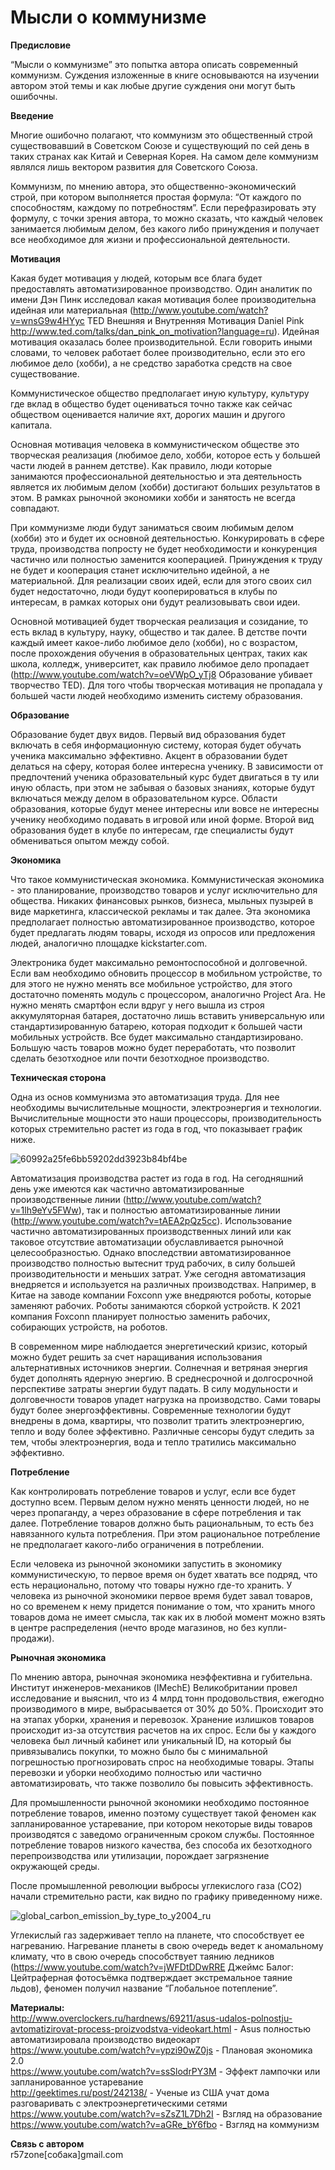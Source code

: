 Мысли о коммунизме
=====================

<b>Предисловие</b>

“Мысли о коммунизме” это попытка автора описать современный коммунизм. Суждения изложенные в книге основываются на изучении автором этой темы и как любые другие суждения они могут быть ошибочны.


<b>Введение</b>

Многие ошибочно полагают, что коммунизм это общественный строй существовавший в Советском Союзе и существующий по сей день в таких странах как Китай и Северная Корея. На самом деле коммунизм являлся лишь вектором развития для Советского Союза. 

Коммунизм, по мнению автора, это общественно-экономический строй, при котором выполняется простая формула: “От каждого по способностям, каждому по потребностям”. Если перефразировать эту формулу, с точки зрения автора, то можно сказать, что каждый человек занимается любимым делом, без какого либо принуждения и получает все необходимое для жизни и профессиональной деятельности. 


<b>Мотивация</b>

Какая будет мотивация у людей, которым все блага будет предоставлять автоматизированное производство. Один аналитик по имени Дэн Пинк исследовал какая мотивация более производительна идейная или материальная (http://www.youtube.com/watch?v=wnsG9w4HYyc TED Внешняя и Внутренняя Мотивация Daniel Pink http://www.ted.com/talks/dan_pink_on_motivation?language=ru). Идейная мотивация оказалась более производительной. Если говорить иными словами, то человек работает более производительно, если это его любимое дело (хобби), а не средство заработка средств на свое существование. 

Коммунистическое общество предполагает иную культуру, культуру где вклад в общество будет оцениваться точно также как сейчас обществом оценивается наличие яхт, дорогих машин и другого капитала. 

Основная мотивация человека в коммунистическом обществе это творческая реализация (любимое дело, хобби, которое есть у большей части людей в раннем детстве). Как правило, люди которые занимаются профессиональной деятельностью и эта деятельность является их любимым делом (хобби) достигают больших результатов в этом. В рамках рыночной экономики хобби и занятость не всегда совпадают. 

При коммунизме люди будут заниматься своим любимым делом (хобби) это и будет их основной деятельностью. Конкурировать в сфере труда, производства попросту не будет необходимости и конкуренция частично или полностью заменится кооперацией. Принуждения к труду не будет и кооперация станет исключительно идейной, а не материальной. Для реализации своих идей, если для этого своих сил будет недостаточно, люди будут кооперироваться в клубы по интересам, в рамках которых они будут реализовывать свои идеи.

Основной мотивацией будет творческая реализация и созидание, то есть вклад в культуру, науку, общество и так далее. В детстве почти каждый имеет какое-либо любимое дело (хобби), но с возрастом, после прохождения обучения в образовательных центрах, таких как школа, колледж, университет, как правило любимое дело пропадает (http://www.youtube.com/watch?v=oeVWpO_yTj8 Образование убивает творчество TED). Для того чтобы творческая мотивация не пропадала у большей части людей необходимо изменить систему образования. 


<b>Образование</b>

Образование будет двух видов. Первый вид образования будет включать в себя информационную систему, которая будет обучать ученика максимально эффективно. Акцент в образовании будет делаться на сферу, которая более интересна ученику. В зависимости от предпочтений ученика образовательный курс будет двигаться в ту или иную область, при этом не забывая о базовых знаниях, которые будут включаться между делом в образовательном курсе. Области образования, которые будут менее интересны или вовсе не интересны ученику необходимо подавать в игровой или иной форме. Второй вид образования будет в клубе по интересам, где специалисты будут обмениваться опытом между собой.


<b>Экономика</b>

Что такое коммунистическая экономика. Коммунистическая экономика - это планирование, производство товаров и услуг исключительно для общества. Никаких финансовых рынков, бизнеса, мыльных пузырей в виде маркетинга, классической рекламы и так далее. Эта экономика предполагает полностью автоматизированное производство, которое будет предлагать людям товары, исходя из опросов или предложения людей, аналогично площадке kickstarter.com. 

Электроника будет максимально ремонтоспособной и долговечной. Если вам необходимо обновить процессор в мобильном устройстве, то для этого не нужно менять все мобильное устройство, для этого достаточно поменять модуль с процессором, аналогично Project Ara. Не нужно менять смартфон если вдруг у него вышла из строя аккумуляторная батарея, достаточно лишь вставить универсальную или стандартизированную батарею, которая подходит к большей части мобильных устройств. 
Все будет максимально стандартизировано. Большую часть товаров можно будет переработать, что позволит сделать безотходное или почти безотходное производство.


<b>Техническая сторона</b>

Одна из основ коммунизма это автоматизация труда. Для нее необходимы вычислительные мощности, электроэнергия и технологии. Вычислительные мощности это наши процессоры, производительность которых стремительно растет из года в год, что показывает график ниже.

![60992a25fe6bb59202dd3923b84bf4be](https://cloud.githubusercontent.com/assets/9499881/5710151/298a293e-9ab9-11e4-9160-553aa1225dfe.jpg)

Автоматизация производства растет из года в год. На сегодняшний день уже имеются как частично автоматизированные производственные линии (http://www.youtube.com/watch?v=1lh9eYv5FWw), так и полностью автоматизированные линии (http://www.youtube.com/watch?v=tAEA2pQz5cc). Использование частично автоматизированных производственных линий или как таковое отсутствие автоматизации обуславливается рыночной целесообразностью. Однако впоследствии автоматизированное производство полностью вытеснит труд рабочих, в силу большей  производительности и меньших затрат. Уже сегодня автоматизация внедряется и используется на различных производствах. Например, в Китае на заводе компании Foxconn уже внедряются роботы, которые заменяют рабочих. Роботы занимаются сборкой устройств. К 2021 компания Foxconn планирует полностью заменить рабочих, собирающих устройств, на роботов. 

В современном мире наблюдается энергетический кризис, который можно будет решить за счет наращивания использования альтернативных источников энергии. Солнечная и ветряная энергия будет дополнять ядерную энергию. В среднесрочной и долгосрочной перспективе затраты энергии будут падать. В силу модульности и долговечности товаров упадет нагрузка на производство. Сами товары будут более энергоэффективны. Современные технологии будут внедрены в дома, квартиры, что позволит тратить электроэнергию, тепло и воду более эффективно. Различные сенсоры будут следить за тем, чтобы электроэнергия, вода и тепло тратились максимально эффективно.


<b>Потребление</b>

Как контролировать потребление товаров и услуг, если все будет доступно всем. Первым делом нужно менять ценности людей, но не через пропаганду, а через образование в сфере потребления и так далее. Потребление товаров должно быть рациональным, то есть без навязанного культа потребления. При этом рациональное потребление не предполагает какого-либо ограничения в потреблении.

Если человека из рыночной экономики запустить в экономику коммунистическую, то первое время он будет хватать все подряд, что есть нерационально, потому что товары нужно где-то хранить. У человека из рыночной экономики первое время будет завал товаров, но со временем к нему придется понимание о том, что хранить много товаров дома не имеет смысла, так как их в любой момент можно взять в центре распределения (нечто вроде магазинов, но без купли-продажи). 


<b>Рыночная экономика</b>

По мнению автора, рыночная экономика неэффективна и губительна. Институт инженеров-механиков (IMechE) Великобритании провел исследование и выяснил, что из 4 млрд тонн продовольствия, ежегодно производимого в мире, выбрасывается от 30% до 50%. Происходит это на этапах уборки, хранения и перевозок. Хранение излишков товаров происходит из-за отсутствия расчетов на их спрос. Если бы у каждого человека был личный кабинет или уникальный ID, на который бы привязывались покупки, то можно было бы с минимальной погрешностью прогнозировать спрос на необходимые товары. Этапы перевозки и уборки необходимо полностью или частично автоматизировать, что также позволило бы повысить эффективность. 

Для промышленности рыночной экономики необходимо постоянное потребление товаров, именно поэтому существует такой феномен как запланированное устаревание, при котором некоторые виды товаров производятся с заведомо ограниченным сроком службы. Постоянное потребление товаров низкого качества, без способа их безотходного перепроизводства или утилизации, порождает загрязнение окружающей среды. 

После промышленной революции выбросы углекислого газа (CO2) начали стремительно расти, как видно по графику приведенному ниже.

![global_carbon_emission_by_type_to_y2004_ru](https://cloud.githubusercontent.com/assets/9499881/5710172/47a0036c-9ab9-11e4-976c-dd6a8476c696.png)

Углекислый газ задерживает тепло на планете, что способствует ее нагреванию. Нагревание планеты в свою очередь ведет к аномальному климату, что в свою очередь способствует таянию ледников (https://www.youtube.com/watch?v=jWFDtDDwRRE Джеймс Балог: Цейтраферная фотосъёмка подтверждает экстремальное таяние льдов), феномен получил название “Глобальное потепление”. 


<b>Материалы:</b><br>
http://www.overclockers.ru/hardnews/69211/asus-udalos-polnostju-avtomatizirovat-process-proizvodstva-videokart.html - Asus полностью автоматизировала производство видеокарт<br>
https://www.youtube.com/watch?v=ypzi90wZ0js - Плановая экономика 2.0<br>
https://www.youtube.com/watch?v=ssSlodrPY3M -  Эффект лампочки или запланированное устаревание<br>
http://geektimes.ru/post/242138/ - Ученые из США учат дома разговаривать с электроэнергетическими сетями<br>
https://www.youtube.com/watch?v=sZsZ1L7Dh2I - Взгляд на образование<br>
https://www.youtube.com/watch?v=aGRe_bY6fbo - Взгляд на коммунизм


<b>Связь с автором</b><br>
r57zone[собака]gmail.com